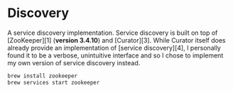 # Discovery
A service discovery implementation. Service discovery is built on top of [ZooKeeper][1] 
(__version 3.4.10__) and [Curator][3]. While Curator itself does already provide an implementation 
of [service discovery][4], I personally found it to be a verbose, unintuitive interface and so I 
chose to implement my own version of service discovery instead.

```sh
brew install zookeeper
brew services start zookeeper
```

